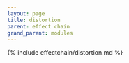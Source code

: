 ```yaml
---
layout: page
title: distortion
parent: effect chain
grand_parent: modules
---
```


{% include effectchain/distortion.md %}
